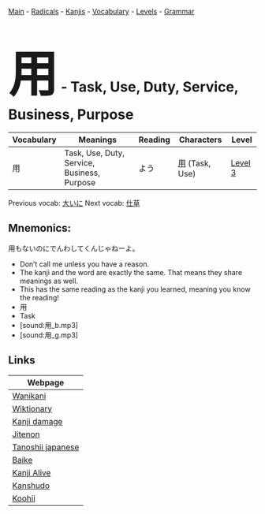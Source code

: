 <style> bigfont {font-size: 100px}</style>
[Main](../README.md) -
[Radicals](../radicals.md) -
[Kanjis](../kanjis.md) -
[Vocabulary](../vocabulary.md) -
[Levels](../levels.md) -
[Grammar](../grammar.md)
# <bigfont> 用</bigfont> - Task, Use, Duty, Service, Business, Purpose 

| Vocabulary | Meanings | Reading | Characters | Level |
| --- | --- | --- | --- | --- |
| 用 | Task, Use, Duty, Service, Business, Purpose | よう |  [用](../kanjis/用.md) (Task, Use) | [Level 3](../levels/wk_level3.md) |

Previous vocab: [大いに](大いに.md) Next vocab: [仕草](仕草.md) 

## Mnemonics:
用もないのにでんわしてくんじゃねーよ。
* Don’t call me unless you have a reason.
* The kanji and the word are exactly the same. That means they share meanings as well.
* This has the same reading as the kanji you learned, meaning you know the reading!
* 用
* Task
* [sound:用_b.mp3]
* [sound:用_g.mp3]


## Links 

| Webpage |
| --- |
| [Wanikani          ](https://www.wanikani.com/kanji/用) |
| [Wiktionary        ](https://en.wiktionary.org/wiki/用) |
| [Kanji damage      ](http://www.kanjidamage.com/kanji/search?utf8=✓&q=用) |
| [Jitenon           ](https://jitenon.com/kanji/用) |
| [Tanoshii japanese ](https://www.tanoshiijapanese.com/dictionary/kanji.cfm?k=用) |
| [Baike             ](https://baike.baidu.com/item/用) |
| [Kanji Alive       ](https://app.kanjialive.com/用) |
| [Kanshudo          ](https://www.kanshudo.com/searchmn?q=用) |
| [Koohii            ](https://kanji.koohii.com/study/kanji/用) |
